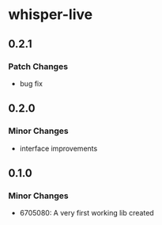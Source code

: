 # whisper-live

## 0.2.1

### Patch Changes

- bug fix

## 0.2.0

### Minor Changes

- interface improvements

## 0.1.0

### Minor Changes

- 6705080: A very first working lib created
